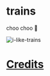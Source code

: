 # trains

choo choo 🚂

![i-like-trains](https://user-images.githubusercontent.com/81981/159001554-b7a71334-9702-4f0c-884a-3a3636f24416.gif)

# [Credits](https://codesandbox.io/s/night-train-l900i)
